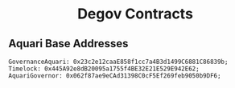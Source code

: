 # <h1 align="center"> Degov Contracts </h1>

## Aquari Base Addresses
```
GovernanceAquari: 0x23c2e12caaE858f1cc7a4B3d1499C6881C86839b;
Timelock: 0x445A92e8dB20095a1755f4BE32E21E529E942E62;
AquariGovernor: 0x062f87ae9eCAd31398C0cF5Ef269feb9050b9DF6;
```
